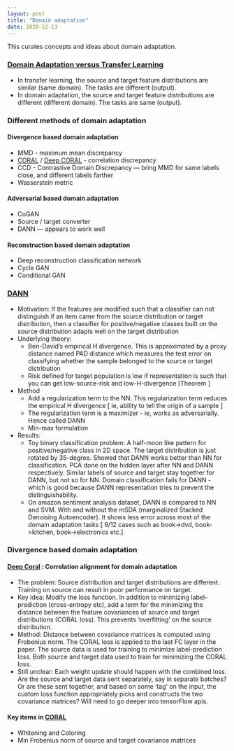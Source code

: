 ```yaml
---
layout: post
title: "Domain adaptation"
date: 2020-12-13
---
```


This curates concepts and ideas about domain adaptation.

### [Domain Adaptation versus Transfer Learning](http://imatge-upc.github.io/telecombcn-2016-dlcv/slides/D2L5-transfer.pdf)
- In transfer learning, the source and target feature distributions are similar (same domain). The tasks are different (output).
- In domain adaptation, the source and target feature distributions are different (different domain). The tasks are same (output).

### Different methods of domain adaptation
#### Divergence based domain adaptation
- MMD - maximum mean discrepancy
- [CORAL](https://arxiv.org/abs/1612.01939) / [Deep CORAL](https://arxiv.org/abs/1607.01719) - correlation discrepancy
- CCD - Contrastive Domain Discrepancy — bring MMD for same labels close, and different labels farther
- Wasserstein metric

#### Adversarial based domain adaptation
- CoGAN
- Source / target converter
- DANN — appears to work well

#### Reconstruction based domain adaptation
- Deep reconstruction classification network
- Cycle GAN
- Conditional GAN


### [DANN](https://arxiv.org/abs/1505.07818)
- Motivation: If the features are modified such that a classifier can not distinguish if an item came from the source distribution or target distribution, then a classifier for positive/negative classes built on the source distribution adapts well on the target distribution
- Underlying theory: 
    - Ben-David’s empirical H divergence. This is approximated by a proxy distance named PAD distance which measures the test error on classifying whether the sample belonged to the source or target distribution
    - Risk defined for target population is low if representation is such that you can get low-source-risk and low-H-divergence  [Theorem ]
- Method
    - Add a regularization term to the NN. This regularization term reduces the empirical H divergence [ ie, ability to tell the origin of a sample ]
    - The regularization term is a maximizer - ie, works as adversarially. Hence called DANN
    - Min-max formulation
- Results:
    - Toy binary classification problem: A half-moon like pattern for positive/negative class in 2D space. The target distribution is just rotated by 35-degree. Showed that DANN works better than NN for classification. PCA done on the hidden layer after NN and DANN respectively. Similar labels of source and target stay together for DANN, but not so for NN. Domain classification fails for DANN - which is good because DANN representation tries to prevent the distinguishability. 
    - On amazon sentiment analysis dataset, DANN is compared to NN and SVM. With and without the mSDA (marginalized Stacked Denoising Autoencoder). It shows less error across most of the domain adaptation tasks  [ 9/12 cases such as book->dvd, book->kitchen, book->electronics etc.]

### Divergence based domain adaptation
#### [Deep Coral](https://arxiv.org/abs/1607.01719) : Correlation alignment for domain adaptation 
- The problem: Source distribution and target distributions are different. Training on source can result in poor performance on target.
- Key idea: Modify the loss function. In addition to minimizing label-prediction (cross-entropy etc), add a term for the minimizing the distance between the feature covariances of source and target distributions (CORAL loss). This prevents ‘overfitting’ on the source distribution.
- Method:  Distance between covariance matrices is computed using Frobenius norm. The CORAL loss is applied to the last FC layer in the paper. The source data is used for training to minimize label-prediction loss. Both source and target data used to train for minimizing the CORAL loss.
- Still unclear:  Each weight update should happen with the combined loss. Are the source and target data sent separately, say in separate batches? Or are these sent together, and based on some ‘tag’ on the input, the custom loss function appropriately picks and constructs the two covariance matrices? Will need to go deeper into tensorFlow apis.

#### Key items in [CORAL](https://arxiv.org/abs/1612.01939)
- Whitening and Coloring
- Min Frobenius norm of source and target covariance matrices
